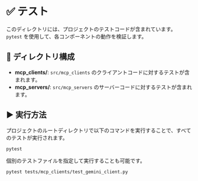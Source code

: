 # ✅ テスト

このディレクトリには、プロジェクトのテストコードが含まれています。
`pytest` を使用して、各コンポーネントの動作を検証します。

## 📂 ディレクトリ構成

- **mcp_clients/**: `src/mcp_clients` のクライアントコードに対するテストが含まれます。
- **mcp_servers/**: `src/mcp_servers` のサーバーコードに対するテストが含まれます。

## ▶️ 実行方法

プロジェクトのルートディレクトリで以下のコマンドを実行することで、すべてのテストが実行されます。

```bash
pytest
```

個別のテストファイルを指定して実行することも可能です。

```bash
pytest tests/mcp_clients/test_gemini_client.py
```
